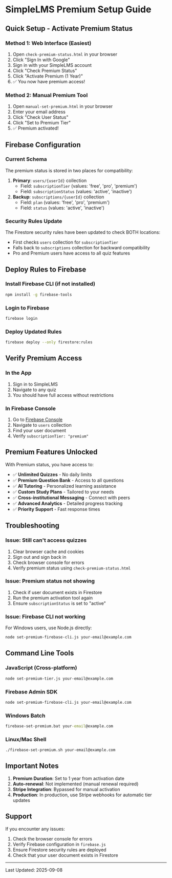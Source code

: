 # SimpleLMS Premium Setup Guide

## Quick Setup - Activate Premium Status

### Method 1: Web Interface (Easiest)
1. Open `check-premium-status.html` in your browser
2. Click "Sign In with Google" 
3. Sign in with your SimpleLMS account
4. Click "Check Premium Status"
5. Click "Activate Premium (1 Year)"
6. ✅ You now have premium access!

### Method 2: Manual Premium Tool
1. Open `manual-set-premium.html` in your browser
2. Enter your email address
3. Click "Check User Status"
4. Click "Set to Premium Tier"
5. ✅ Premium activated!

## Firebase Configuration

### Current Schema
The premium status is stored in two places for compatibility:
1. **Primary**: `users/{userId}` collection
   - Field: `subscriptionTier` (values: 'free', 'pro', 'premium')
   - Field: `subscriptionStatus` (values: 'active', 'inactive')
2. **Backup**: `subscriptions/{userId}` collection
   - Field: `plan` (values: 'free', 'pro', 'premium')
   - Field: `status` (values: 'active', 'inactive')

### Security Rules Update
The Firestore security rules have been updated to check BOTH locations:
- First checks `users` collection for `subscriptionTier`
- Falls back to `subscriptions` collection for backward compatibility
- Pro and Premium users have access to all quiz features

## Deploy Rules to Firebase

### Install Firebase CLI (if not installed)
```bash
npm install -g firebase-tools
```

### Login to Firebase
```bash
firebase login
```

### Deploy Updated Rules
```bash
firebase deploy --only firestore:rules
```

## Verify Premium Access

### In the App
1. Sign in to SimpleLMS
2. Navigate to any quiz
3. You should have full access without restrictions

### In Firebase Console
1. Go to [Firebase Console](https://console.firebase.google.com/u/0/project/simplelms-4b6a9/firestore)
2. Navigate to `users` collection
3. Find your user document
4. Verify `subscriptionTier: "premium"`

## Premium Features Unlocked

With Premium status, you have access to:
- ✅ **Unlimited Quizzes** - No daily limits
- ✅ **Premium Question Bank** - Access to all questions
- ✅ **AI Tutoring** - Personalized learning assistance
- ✅ **Custom Study Plans** - Tailored to your needs
- ✅ **Cross-institutional Messaging** - Connect with peers
- ✅ **Advanced Analytics** - Detailed progress tracking
- ✅ **Priority Support** - Fast response times

## Troubleshooting

### Issue: Still can't access quizzes
1. Clear browser cache and cookies
2. Sign out and sign back in
3. Check browser console for errors
4. Verify premium status using `check-premium-status.html`

### Issue: Premium status not showing
1. Check if user document exists in Firestore
2. Run the premium activation tool again
3. Ensure `subscriptionStatus` is set to "active"

### Issue: Firebase CLI not working
For Windows users, use Node.js directly:
```bash
node set-premium-firebase-cli.js your-email@example.com
```

## Command Line Tools

### JavaScript (Cross-platform)
```bash
node set-premium-tier.js your-email@example.com
```

### Firebase Admin SDK
```bash
node set-premium-firebase-cli.js your-email@example.com
```

### Windows Batch
```cmd
firebase-set-premium.bat your-email@example.com
```

### Linux/Mac Shell
```bash
./firebase-set-premium.sh your-email@example.com
```

## Important Notes

1. **Premium Duration**: Set to 1 year from activation date
2. **Auto-renewal**: Not implemented (manual renewal required)
3. **Stripe Integration**: Bypassed for manual activation
4. **Production**: In production, use Stripe webhooks for automatic tier updates

## Support

If you encounter any issues:
1. Check the browser console for errors
2. Verify Firebase configuration in `firebase.js`
3. Ensure Firestore security rules are deployed
4. Check that your user document exists in Firestore

---

Last Updated: 2025-09-08